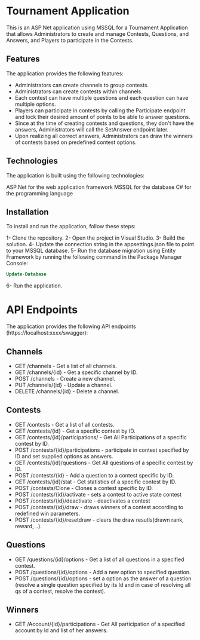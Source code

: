 # Tournament Application
This is an ASP.Net application using MSSQL for a Tournament Application that allows Administrators to create and manage Contests, Questions, and Answers, and Players to participate in the Contests.

## Features
The application provides the following features:

- Administrators can create channels to group contests.
- Administrators can create contests within channels.
- Each contest can have multiple questions and each question can have multiple options.
- Players can participate in contests by calling the Participate endpoint and lock their desired amount of points to be able to answer questions.
- Since at the time of creating contests and questions, they don't have the answers, Administrators will call the SetAnswer endpoint later.
- Upon realizing all correct answers, Administrators can draw the winners of contests based on predefined contest options.

## Technologies
The application is built using the following technologies:

ASP.Net for the web application framework
MSSQL for the database
C# for the programming language
## Installation
To install and run the application, follow these steps:

1- Clone the repository.
2- Open the project in Visual Studio.
3- Build the solution.
4- Update the connection string in the appsettings.json file to point to your MSSQL database.
5- Run the database migration using Entity Framework by running the following command in the Package Manager Console:
```sql
Update-Database
```
6- Run the application.
# API Endpoints
The application provides the following API endpoints (https://localhost:xxxx/swagger):

## Channels
- GET /channels - Get a list of all channels.
- GET /channels/{id} - Get a specific channel by ID.
- POST /channels - Create a new channel.
- PUT /channels/{id} - Update a channel.
- DELETE /channels/{id} - Delete a channel.
## Contests
- GET /contests - Get a list of all contests.
- GET /contests/{id} - Get a specific contest by ID.
- GET /contests/{id}/participations/ - Get All Participations of a specific contest by ID.
- POST /contests/{id}/participations - participate in contest specified by ID and set supplied options as answers.
- GET /contests/{id}/questions - Get All questions of a specific contest by ID.
- POST /contests/{id} - Add a question to a contest specific by ID.
- GET /contests/{id}/stat - Get statistics of a specific contest by ID.
- POST /contests/Clone - Clones a contest specific by ID.
- POST /contests/{id}/activate - sets a contest to active state contest
- POST /contests/{id}/deactivate - deactivates a contest
- POST /contests/{id}/draw - draws winners of a contest according to redefined win parameters.
- POST /contests/{id}/resetdraw - clears the draw resutls(drawn rank, reward, ..).
## Questions
- GET /questions/{id}/options - Get a list of all questions in a specified contest.
- POST /questions/{id}/options - Add a new option to specified question.
- POST /questions/{id}/options - set a option as the answer of a question (resolve a single question specified by its Id and in case of resolving all qs of a contest, resolve the contest).


## Winners
- GET /Account/{id}/participations - Get All participation of a specified account by Id and list of her answers.
